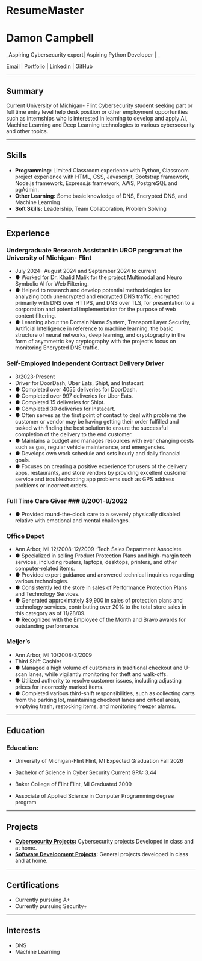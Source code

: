 # ResumeMaster
# Damon Campbell

_Aspiring Cybersecurity expert| Aspiring Python Developer | _

[Email](mailto:damaca@umich.edu) | [Portfolio](https://github.com/CMagneto) | [LinkedIn](https://www.linkedin.com/in/damon-campbell-58394231b/) | [GitHub](https://github.com/CMagneto)

---

## Summary

Current University of Michigan- Flint Cybersecurity student seeking part or full time entry level help desk position or other employment opportunities such as internships who is interested in learning to develop and apply AI, Machine Learning and Deep Learning technologies to various cybersecurity and other topics.

---

## Skills

- **Programming:** Limited Classroom experience with Python, Classroom project experience with HTML, CSS, Javascript, Bootstrap framework, Node.js framework, Express.js framework, AWS, PostgreSQL and pgAdmin.
- **Other Learning:** Some basic knowledge of DNS, Encrypted DNS, and Machine Learning
- **Soft Skills:** Leadership, Team Collaboration, Problem Solving

---

## Experience


### **Undergraduate Research Assistant in UROP program at the University of Michigan- Flint**
- July 2024- August 2024 and September 2024 to current
- ●	Worked for Dr. Khalid Malik for the project Multimodal and Neuro Symbolic AI for Web Filtering.
- ●	Helped to research and develop potential methodologies for analyzing both unencrypted and encrypted DNS traffic, encrypted primarily with DNS over HTTPS, and DNS over TLS, for presentation to a corporation and potential implementation for the purpose of web content filtering.
- ●	Learning about the Domain Name System, Transport Layer Security, Artificial Intelligence in reference to machine learning, the basic structure of neural networks, deep learning, and cryptography in the form of asymmetric key cryptography with the project’s focus on monitoring Encrypted DNS traffic.

### **Self-Employed Independent Contract Delivery Driver**
- 3/2023-Present
- Driver for DoorDash, Uber Eats, Shipt, and Instacart
- ●	Completed over 4055 deliveries for DoorDash.
- ●	Completed over 997 deliveries for Uber Eats.
- ●	Completed 15 deliveries for Shipt.
- ●	Completed 30 deliveries for Instacart.
- ●	Often serves as the first point of contact to deal with problems the customer or vendor may be having getting their order fulfilled and tasked with finding the best solution to ensure the successful completion of the delivery to the end customer.
- ●	Maintains a budget and manages resources with ever changing costs such as gas, regular vehicle maintenance, and emergencies.
- ●	Develops own work schedule and sets hourly and daily financial goals.
- ●	Focuses on creating a positive experience for users of the delivery apps, restaurants, and store vendors by providing excellent customer service and troubleshooting app problems such as GPS address problems or incorrect orders.
 
### **Full Time Care Giver**	###			  					8/2001-8/2022
- ●	Provided round-the-clock care to a severely physically disabled relative with emotional and mental challenges.

### **Office Depot**
- Ann Arbor, MI		12/2008-12/2009
-Tech Sales Department Associate
- ●	Specialized in selling Product Protection Plans and high-margin tech services, including routers, laptops, desktops, printers, and other computer-related items.
- ●	Provided expert guidance and answered technical inquiries regarding various technologies.
- ●	Consistently led the store in sales of Performance Protection Plans and Technology Services.
- ●	Generated approximately $9,900 in sales of protection plans and technology services, contributing over 20% to the total store sales in this category as of 11/28/09.
- ●	Recognized with the Employee of the Month and Bravo awards for outstanding performance.
 
### **Meijer’s**
- Ann Arbor, MI		10/2008-3/2009
- Third Shift Cashier
- ●	Managed a high volume of customers in traditional checkout and U-scan lanes, while vigilantly monitoring for theft and walk-offs.
- ●	Utilized authority to resolve customer issues, including adjusting prices for incorrectly marked items.
- ●	Completed various third-shift responsibilities, such as collecting carts from the parking lot, maintaining checkout lanes and critical areas, emptying trash, restocking items, and monitoring freezer alarms.


 

---

## Education

### **Education:** 
- University of Michigan-Flint		Flint, MI		Expected Graduation Fall 2026
- Bachelor of Science in Cyber Security			Current GPA:  3.44

- Baker College of Flint			Flint, MI		Graduated 2009
- Associate of Applied Science in Computer Programming degree program




---

## Projects

- **[Cybersecurity Projects](https://github.com/CMagneto/CybersecurityProjects):** Cybersecurity projects Developed in class and at home.  
- **[Software Development Projects](https://github.com/CMagneto/SoftwareDevelopmentProjects):** General projects developed in class and at home.  

---

## Certifications

- Currently pursuing A+  
- Currently pursuing Security+  

---

## Interests

- DNS  
- Machine Learning  
    
